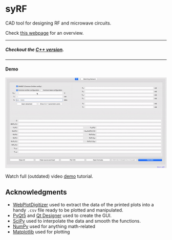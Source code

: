 # syRF

CAD tool for designing RF and microwave circuits. <br>

Check [this webpage](https://urbanij.github.io/syRF/) for an overview.

---
##### Checkout the [C++ version](https://github.com/urbanij/syRF-cpp).

---

#### Demo 

[![Alt Text](./doc/demo/syRF.gif)](https://youtu.be/yJPomOStffk)

Watch full (outdated) video [demo](https://youtu.be/yJPomOStffk) tutorial.



## Acknowledgments

- [WebPlotDigitizer](https://automeris.io/WebPlotDigitizer/) used to extract the data of the printed plots into a handy `.csv` file ready to be plotted and manipulated.
- [PyQt5](https://pypi.python.org/pypi/PyQt5) and [Qt Designer](http://doc.qt.io/qt-5/qtdesigner-manual.html) used to create the GUI.
- [SciPy](https://www.scipy.org/) used to interpolate the data and smooth the functions.
- [NumPy](https://numpy.org/) used for anything math-related
- [Matplotlib](https://matplotlib.org/) used for plotting

